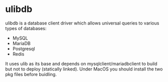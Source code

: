 # ulibdb

ulibdb is a database client driver which allows universal queries to various types of databases:

- MySQL
- MariaDB
- Postgresql 
- Redis

It uses ulib as its base and depends on mysqlclient/mariadbclient to build but not to deploy (statically linked).
Under MacOS you should install the two pkg files before buidling.
